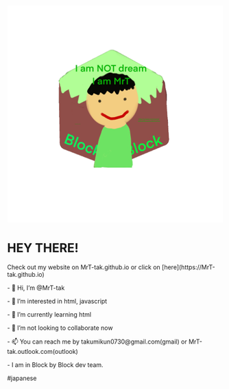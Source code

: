 <div class="center"><img src="img.gif"></div>
<p>
  <p>
    <h1>HEY THERE!</h1>
    <p>
      Check out my website on MrT-tak.github.io or click on [here](https://MrT-tak.github.io)
  </p>
  <p> - 👋 Hi, I’m @MrT-tak</p>
  <p> - 👀 I’m interested in html, javascript</p>
  <p> - 🌱 I’m currently learning html</p>
  <p> - 💞️ I’m not looking to collaborate now</p>
  <p> - 📫 You can reach me by <a herf="mailto:takumikun0730@gmail.com" alt="my gmail">takumikun0730@gmail.com(gmail)</a> or <a herf="mailto:MrT-tak@outlook.com" alt="my outlook">MrT-tak.outlook.com(outlook)</a>
<p> - I am in <a herf="https://github.com/Block-by-Block-dev-team">Block by Block dev team.</a></p>
</p>
#japanese
<!---
MrT-tak/MrT-tak is a ✨ special ✨ repository because its `README.md` (this file) appears on your GitHub profile.
You can click the Preview link to take a look at your changes.
--->
